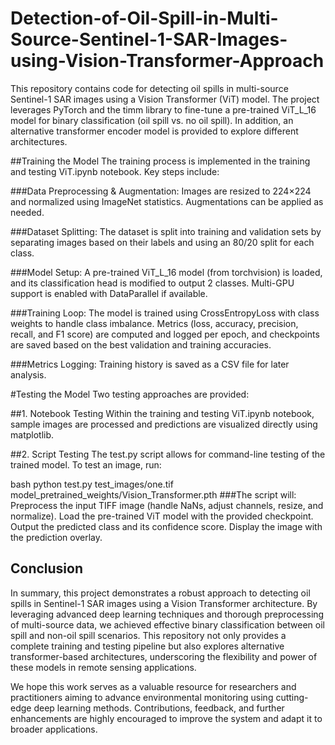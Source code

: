 # Detection-of-Oil-Spill-in-Multi-Source-Sentinel-1-SAR-Images-using-Vision-Transformer-Approach
This repository contains code for detecting oil spills in multi-source Sentinel-1 SAR images using a Vision Transformer (ViT) model. The project leverages PyTorch and the timm library to fine-tune a pre-trained ViT_L_16 model for binary classification (oil spill vs. no oil spill). In addition, an alternative transformer encoder model is provided to explore different architectures.

##Training the Model
The training process is implemented in the training and testing ViT.ipynb notebook. Key steps include:

###Data Preprocessing & Augmentation:
Images are resized to 224×224 and normalized using ImageNet statistics. Augmentations can be applied as needed.

###Dataset Splitting:
The dataset is split into training and validation sets by separating images based on their labels and using an 80/20 split for each class.

###Model Setup:
A pre-trained ViT_L_16 model (from torchvision) is loaded, and its classification head is modified to output 2 classes. Multi-GPU support is enabled with DataParallel if available.

###Training Loop:
The model is trained using CrossEntropyLoss with class weights to handle class imbalance. Metrics (loss, accuracy, precision, recall, and F1 score) are computed and logged per epoch, and checkpoints are saved based on the best validation and training accuracies.

###Metrics Logging:
Training history is saved as a CSV file for later analysis.

#Testing the Model
Two testing approaches are provided:

##1. Notebook Testing
Within the training and testing ViT.ipynb notebook, sample images are processed and predictions are visualized directly using matplotlib.

##2. Script Testing
The test.py script allows for command-line testing of the trained model. To test an image, run:

bash python test.py test_images/one.tif model_pretrained_weights/Vision_Transformer.pth
###The script will:
Preprocess the input TIFF image (handle NaNs, adjust channels, resize, and normalize).
Load the pre-trained ViT model with the provided checkpoint.
Output the predicted class and its confidence score.
Display the image with the prediction overlay.
## Conclusion

In summary, this project demonstrates a robust approach to detecting oil spills in Sentinel-1 SAR images using a Vision Transformer architecture. By leveraging advanced deep learning techniques and thorough preprocessing of multi-source data, we achieved effective binary classification between oil spill and non-oil spill scenarios. This repository not only provides a complete training and testing pipeline but also explores alternative transformer-based architectures, underscoring the flexibility and power of these models in remote sensing applications.

We hope this work serves as a valuable resource for researchers and practitioners aiming to advance environmental monitoring using cutting-edge deep learning methods. Contributions, feedback, and further enhancements are highly encouraged to improve the system and adapt it to broader applications.

